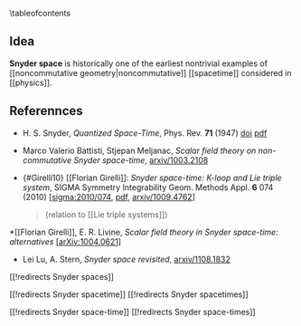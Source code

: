 
\tableofcontents


## Idea

__Snyder space__ is historically one of the earliest nontrivial examples of [[noncommutative geometry|noncommutative]] [[spacetime]] considered in [[physics]].

## Referennces 

* H. S. Snyder, _Quantized Space-Time_, Phys. Rev. __71__ (1947) [doi](http://dx.doi.org/38.10.1103/PhysRev.71.38) [pdf](http://prola.aps.org/pdf/PR/v71/i1/p38_1)

* Marco Valerio Battisti, Stjepan Meljanac, _Scalar field theory on non-commutative Snyder space-time_, [arxiv/1003.2108](http://arxiv.org/abs/1003.2108)

* {#Girelli10} [[Florian Girelli]]: _Snyder space-time: K-loop and Lie triple system_, SIGMA Symmetry Integrability Geom. Methods Appl. __6__ 074 (2010) &lbrack;[sigma:2010/074](http://www.emis.de/journals/SIGMA/2010/074), [pdf](http://www.emis.de/journals/SIGMA/2010/074/sigma10-074.pdf), [arxiv/1009.4762](http://arxiv.org/abs/1009.4762)&rbrack;
  > (relation to [[Lie triple systems]])

*[[Florian Girelli]], E. R. Livine, _Scalar field theory in Snyder space-time: alternatives_ &lbrack;[arXiv:1004.0621](http://arxiv.org/abs/1004.0621)&rbrack;

* Lei Lu, A. Stern, _Snyder space revisited_, [arxiv/1108.1832](http://arxiv.org/abs/1108.1832)
 
[[!redirects Snyder spaces]]

[[!redirects Snyder spacetime]]
[[!redirects Snyder spacetimes]]


[[!redirects Snyder space-time]]
[[!redirects Snyder space-times]]

